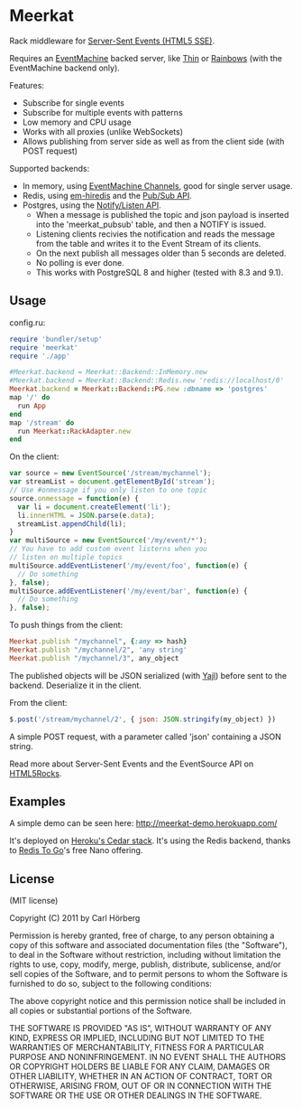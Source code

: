 Meerkat
=======

Rack middleware for [Server-Sent Events (HTML5 SSE)](http://www.html5rocks.com/en/tutorials/eventsource/basics/).

Requires an [EventMachine](https://github.com/eventmachine/eventmachine#readme) backed server, like [Thin](http://code.macournoyer.com/thin/) or [Rainbows](http://rainbows.rubyforge.org/) (with the EventMachine backend only).

Features: 
 * Subscribe for single events
 * Subscribe for multiple events with patterns
 * Low memory and CPU usage
 * Works with all proxies (unlike WebSockets)
 * Allows publishing from server side as well as from the client side (with POST request)

Supported backends: 

 * In memory, using [EventMachine Channels](http://eventmachine.rubyforge.org/EventMachine/Channel.html), good for single server usage.
 * Redis, using [em-hiredis](https://github.com/mloughran/em-hiredis#readme) and the [Pub/Sub API](http://redis.io/topics/pubsub). 
 * Postgres, using the [Notify/Listen API](http://www.postgresql.org/docs/9.1/static/sql-notify.html). 
   * When a message is published the topic and json payload is inserted into the 'meerkat_pubsub' table, and then a NOTIFY is issued.
   * Listening clients recivies the notification and reads the message from the table and writes it to the Event Stream of its clients.
   * On the next publish all messages older than 5 seconds are deleted. 
   * No polling is ever done.
   * This works with PostgreSQL 8 and higher (tested with 8.3 and 9.1). 

Usage
-----

config.ru: 

```ruby
require 'bundler/setup'
require 'meerkat' 
require './app'

#Meerkat.backend = Meerkat::Backend::InMemory.new 
#Meerkat.backend = Meerkat::Backend::Redis.new 'redis://localhost/0'
Meerkat.backend = Meerkat::Backend::PG.new :dbname => 'postgres'
map '/' do
  run App
end
map '/stream' do
  run Meerkat::RackAdapter.new
end
```

On the client:

```javascript
var source = new EventSource('/stream/mychannel');
var streamList = document.getElementById('stream');
// Use #onmessage if you only listen to one topic
source.onmessage = function(e) {
  var li = document.createElement('li');
  li.innerHTML = JSON.parse(e.data);
  streamList.appendChild(li);
}
var multiSource = new EventSource('/my/event/*');
// You have to add custom event listerns when you 
// listen on multiple topics
multiSource.addEventListener('/my/event/foo', function(e) {
  // Do something
}, false);
multiSource.addEventListener('/my/event/bar', function(e) {
  // Do something
}, false);
```

To push things from the client:

```ruby
Meerkat.publish "/mychannel", {:any => hash}
Meerkat.publish "/mychannel/2", 'any string'
Meerkat.publish "/mychannel/3", any_object
```

The published objects will be JSON serialized (with [Yajl](https://github.com/brianmario/yajl-ruby)) before sent to the backend. Deserialize it in the client. 

From the client:

```javascript
$.post('/stream/mychannel/2', { json: JSON.stringify(my_object) })
```

A simple POST request, with a parameter called 'json' containing a JSON string.

Read more about Server-Sent Events and the EventSource API on [HTML5Rocks](http://www.html5rocks.com/en/tutorials/eventsource/basics/).

Examples
--------

A simple demo can be seen here: 
http://meerkat-demo.herokuapp.com/

It's deployed on [Heroku's Cedar stack](http://devcenter.heroku.com/articles/cedar). It's using the Redis backend, thanks to [Redis To Go](https://redistogo.com/)'s free Nano offering.

License
-------
(MIT license)

Copyright (C) 2011 by Carl Hörberg

Permission is hereby granted, free of charge, to any person obtaining a copy
of this software and associated documentation files (the "Software"), to deal
in the Software without restriction, including without limitation the rights
to use, copy, modify, merge, publish, distribute, sublicense, and/or sell
copies of the Software, and to permit persons to whom the Software is
furnished to do so, subject to the following conditions:

The above copyright notice and this permission notice shall be included in
all copies or substantial portions of the Software.

THE SOFTWARE IS PROVIDED "AS IS", WITHOUT WARRANTY OF ANY KIND, EXPRESS OR
IMPLIED, INCLUDING BUT NOT LIMITED TO THE WARRANTIES OF MERCHANTABILITY,
FITNESS FOR A PARTICULAR PURPOSE AND NONINFRINGEMENT. IN NO EVENT SHALL THE
AUTHORS OR COPYRIGHT HOLDERS BE LIABLE FOR ANY CLAIM, DAMAGES OR OTHER
LIABILITY, WHETHER IN AN ACTION OF CONTRACT, TORT OR OTHERWISE, ARISING FROM,
OUT OF OR IN CONNECTION WITH THE SOFTWARE OR THE USE OR OTHER DEALINGS IN
THE SOFTWARE.

